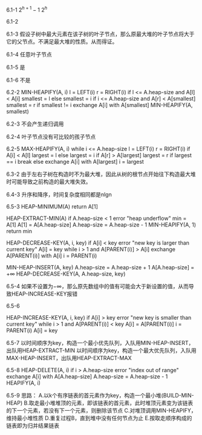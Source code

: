 6.1-1
$2^{h+1} - 1$
$2^h$

6.1-2

6.1-3
假设子树中最大元素在该子树的叶子节点，那么原最大堆的叶子节点将大于它的父节点。不满足最大堆的性质。从而得证。

6.1-4
任意叶子节点

6.1-5
是

6.1-6
不是

6.2-2
MIN-HEAPIFY(A, i)
    l = LEFT(i)
    r = RIGHT(i)
    if l <= A.heap-size and A[l] < A[i]
        smallest = l
    else
        smallest = i
    if i <= A.heap-size and A[r] < A[smallest]
        smallest = r
    if smallest != i
        exchange A[i] with A[smallest]
        MIN-HEAPIFY(A, smallest)


6.2-3
不会产生递归调用

6.2-4
叶子节点没有可比较的孩子节点

6.2-5
MAX-HEAPIFY(A, i)
    while i <= A.heap-size
        l = LEFT(i)
        r = RIGHT(i)
        if A[i] < A[l]
            largest = l
        else
            largest = i
        if A[r] > A[largest]
            largest = r
        if largest == i
            break
        else
            exchange A[i] with A[largest]
            i = largest

6.3-2
由于左右子树在构造时不为最大堆，因此从树的根节点开始往下构造最大堆时可能导致之前构造的最大堆失效。

6.4-3
升序和降序，时间复杂度相同都是nlgn

6.5-3
HEAP-MINIMUM(A)
    return A[1]

HEAP-EXTRACT-MIN(A)
    if A.heap-size < 1
        error "heap underflow"
    min = A[1]
    A[1] = A[A.heap-size]
    A.heap-size = A.heap-size - 1
    MIN-HEAPIFY(A, 1)
    return min

HEAP-DECREASE-KEY(A, i, key)
    if A[i] < key
        error "new key is larger than current key"
    A[i] = key
    while i > 1 and A[PARENT(i)] > A[i]
        exchange A[PARENT(i)] with A[i]
        i = PARENT(i)

MIN-HEAP-INSERT(A, key)
    A.heap-size = A.heap-size + 1
    A[A.heap-size] = $+\infty$
    HEAP-DECREASE-KEY(A, A.heap-size, key)

6.5-4
如果不设置为$-\infty$，那么原先数组中的值有可能会大于新设置的值，从而导致HEAP-INCREASE-KEY报错

6.5-6

HEAP-INCREASE-KEY(A, i, key)
    if A[i] > key
        error "new key is smaller than current key"
    while i > 1 and A[PARENT(i)] < key
        A[i] = A[PARENT(i)]
        i = PARENT(i)
    A[i] = key

6.5-7
以时间顺序为key，构造一个最小优先队列，入队用MIN-HEAP-INSERT，出队用HEAP-EXTRACT-MIN
以时间顺序为key，构造一个最大优先队列，入队用MAX-HEAP-INSERT，出队用HEAP-EXTRACT-MAX

6.5-8
HEAP-DELETE(A, i)
    if i > A.heap-size
        error "index out of range"
    exchange A[i] with A[A.heap-size]
    A.heap-size = A.heap-size - 1
    HEAPIFY(A, i)

6.5-9
思路：
A.以k个有序链表的首元素作为key，构造一个最小堆(BUILD-MIN-HEAP)
B.取走最小堆堆顶的元素，即该链表的首元素，此时堆顶元素变为该链表的下一个元素，若没有下一个元素，则删除该节点
C.对堆顶调用MIN-HEAPIFY，维持最小堆性质
D.重复过程B，直到堆中没有任何节点为止
E.按取走顺序构成的链表即为归并结果链表
